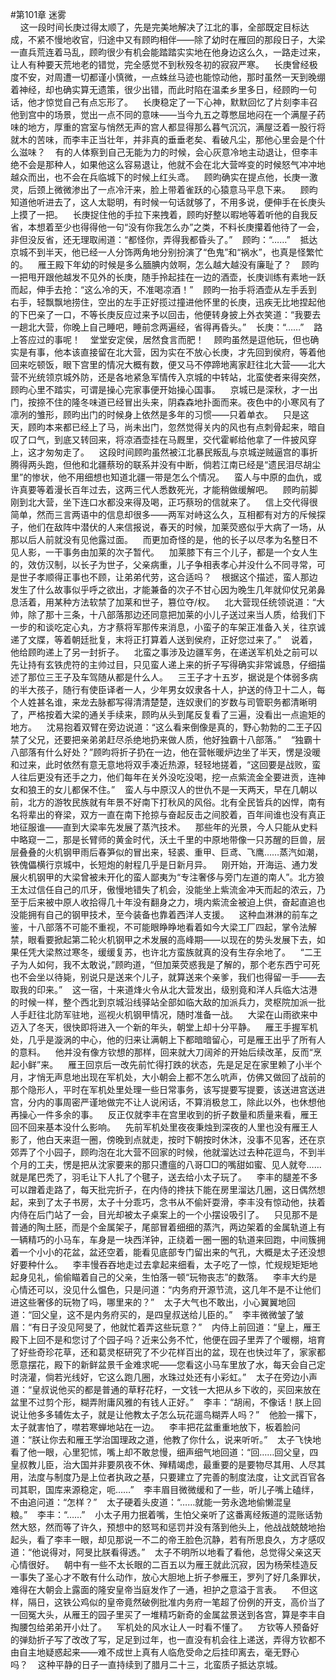 #第101章 迷雾<br />    这一段时间长庚过得太顺了，先是完美地解决了江北的事，全部既定目标达成，不紧不慢地收官，归途中又有顾昀相伴——除了幼时在雁回的那段日子，大梁一直兵荒连着马乱，顾昀很少有机会能踏踏实实地在他身边这么久，一路走过来，让人有种要天荒地老的错觉，完全感觉不到秋殁冬初的寂寂严寒。    长庚曾经极度不安，对周遭一切都谨小慎微，一点蛛丝马迹也能惊动他，那时虽然一天到晚绷着神经，却也确实算无遗策，很少出错，而此时陷在温柔乡里多日，经顾昀一句话，他才惊觉自己有点忘形了。    长庚稳定了一下心神，默默回忆了片刻李丰召他到宫中的场景，觉出一点不同的意味——当今九五之尊憋屈地闷在一个满屋子药味的地方，厚重的宫室与悄然无声的宫人都显得那么暮气沉沉，满屋泛着一股行将就木的苦味，而李丰正当壮年，并非真的垂垂老矣、看破凡尘，那他心里会是个什么滋味？    有的人体察到自己无能为力的时候，会心灰意冷地主动退让，但李丰绝不会是那种人，如果他这么容易退让，他就不会在北大营哗变的时候怒气冲冲地越众而出，也不会在兵临城下的时候上红头鸢。    顾昀确实在提点他，长庚一激灵，后颈上微微渗出了一点冷汗来，脸上带着雀跃的心猿意马平息下来。    顾昀知道他听进去了，这人太聪明，有时候一句话就够了，不用多说，便伸手在长庚头上摸了一把。    长庚捉住他的手拉下来拽着，顾昀好整以暇地等着听他的自我反省，本想着至少也得得他一句“没有你我怎么办”之类，不料长庚攥着他待了一会，非但没反省，还无理取闹道：“都怪你，弄得我都昏头了。”    顾昀：“……”    抵达京城不到半天，他已经一人分饰两角地分别扮演了“色鬼”和“祸水”，也真是怪繁忙的。    雁王殿下年幼的时候是多么腼腆内敛啊，怎么越大越没有廉耻了？    顾昀一把甩开跟他越发不见外的长庚，随手拎起挂在一边的酒壶，长庚训练有素地一跃而起，伸手去抢：“这么冷的天，不准喝凉酒！”    顾昀一抬手将酒壶从左手丢到右手，轻飘飘地捞住，空出的左手正好揽过撞进他怀里的长庚，迅疾无比地捏起他的下巴亲了一口，不等长庚反应过来予以回击，他便转身披上外衣笑道：“我要去一趟北大营，你晚上自己睡吧，睡前念两遍经，省得再昏头。”    长庚：“……”    路上答应过的事呢！    堂堂安定侯，居然食言而肥！    顾昀虽然是逗他玩，但也确实是有事，他本该直接留在北大营，因为实在不放心长庚，才先回到侯府，等着他回来吃顿饭，眼下宫里的情况大概有数，便又马不停蹄地离家赶往北大营——北大营不光统领京城外防，还是各地紧急军情传入京城的中转站，北蛮使者来得突然，顾昀心里不踏实，可谓是操心完家事便开始操心国事。    京城已是深秋，才一出门，按捺不住的隆冬味道已经冒出头来，阴森森地扑面而来。夜色中的小寒风有了凛冽的雏形，顾昀出门的时候身上依然是多年的习惯——只着单衣。    只是这天，顾昀本来都已经上了马，尚未出门，忽然觉得关内的风也有点刺骨起来，暗自叹了口气，到底又转回来，将凉酒壶挂在马厩里，交代霍郸给他拿了一件披风穿上，这才匆匆走了。    这段时间顾昀虽然被江北暴民叛乱与京城逆贼逼宫的事折腾得两头跑，但他和北疆蔡玢的联系并没有中断，倘若江南已经是“遗民泪尽胡尘里”的惨状，他不用细想也知道北疆一带是怎么个情况。    蛮人与中原的血仇，或许真要等着漫长百年过去，这两三代人悉数死光，才能稍做缓解吧。    顾昀前脚刚到北大营，坐下连口水都没来得及喝，正巧蔡玢的信就来了。    信上交代得很简单，然而三言两语中的信息却很多——两军对峙这么久，互相都有对方的斥候探子，他们在敌阵中潜伏的人来信报说，春天的时候，加莱荧惑似乎大病了一场，从那以后人前就没有见他露过面。    而更加奇怪的是，他的长子以尽孝为名整日不见人影，一干事务由加莱的次子暂代。    加莱膝下有三个儿子，都是一个女人生的，效仿汉制，以长子为世子，父亲病重，儿子争相表孝心并没什么不同寻常，可是世子孝顺得正事也不顾，让弟弟代劳，这合适吗？    根据这个描述，蛮人那边发生了什么故事似乎呼之欲出，才能兼备的次子不甘心因为晚生几年就仰仗兄弟鼻息活着，用某种方法软禁了加莱和世子，篡位夺/权。    北大营现任统领说道：“大帅，除了那十三条，十八部落那边还同意把加莱的小儿子送过来当人质，给我们下一步的和谈吃定心丸，方才蔡将军那传来消息，小蛮子的车架正准备入关，往京诚递了文牒，等着朝廷批复，末将正打算着人送到侯府，正好您过来了。”    说着，他给顾昀递上了另一封折子。    北蛮之事涉及边疆军务，在递送军机处之前可以先让持有玄铁虎符的主帅过目，只见蛮人递上来的折子写得确实非常诚恳，仔细描述了那位三王子及车驾随从都是什么人。    三王子才十五岁，据说是个体弱多病的半大孩子，随行有使臣译者一人，少年男女奴隶各十人，护送的侍卫十二人，每个人姓甚名谁，来龙去脉都写得清清楚楚，连奴隶们的岁数与司管职务都清晰明了，严格按着大梁的通关手续来，顾昀从头到尾反复看了三遍，没看出一点逾矩的地方。    沈易抱着双臂在旁边说道：“这么看来倒像是真的，野心勃勃的二王子囚禁了父兄，还要把亲弟弟赶尽杀绝地扔来做人质，他好独霸十八部落。”    “独霸十八部落有什么好处？”顾昀将折子扔在一边，他在营帐暖炉边坐了半天，愣是没暖和过来，此时依然有意无意地将双手凑近热源，轻轻地搓着，“这回要是战败，蛮人往后更没有还手之力，他们每年在关外没吃没喝，挖一点紫流金全要进贡，连神女和狼王的女儿都保不住。”    蛮人与中原汉人的世仇不是一天两天，早在几朝以前，北方的游牧民族就有年景不好南下打秋风的风俗。北有全民皆兵的凶悍，南有名将辈出的脊梁，双方一直在南下抢掠与奋起反击之间胶着，百年间谁也没有真正地征服谁——直到大梁率先发展了蒸汽技术。    那些年的光景，今人只能从史料中略窥一二，那是长臂师的黄金时代，沃土千里的中原地带像一只苏醒的巨兽，层层叠叠的火机钢甲雨后春笋似的冒出来，轻裘、重甲、巨鸢、飞鹰……蒸汽如潮，铁傀儡横行京城中，长短炮的射程几乎是日新月异。    刚开始，开海运、通力发展火机钢甲的大梁曾被未开化的蛮人鄙夷为“专注奢侈与旁门左道的南人”。北方狼王太过信任自己的爪牙，傲慢地错失了机会，没能坐上紫流金冲天而起的浓云，乃至于后来被中原人收拾得几十年没有翻身之力，境内紫流金被迫上供，奋起直追也没能拥有自己的钢甲技术，至今装备也靠着西洋人支援。    这种血淋淋的前车之鉴，十八部落不可能不重视，不可能眼睁睁地看着如今大梁工厂四起，掌令法解禁，眼看要掀起第二轮火机钢甲之术发展的高峰期——以现在的势头发展下去，如果任凭大梁熬过寒冬，缓缓复苏，也许北方蛮族就真的没有生存余地了。    “二王子为人如何，我不太敢说，”顾昀道，“但加莱荧惑我是了解的，那个老东西宁可死也不会坐以待毙，别说只是送来个儿子，就算送来个亲爹，我们也得留一手——去取我的印来。”    这一宿，十来道烽火令从北大营发出，级别竟和洋人兵临大沽港的时候一样，整个西北到京城沿线驿站全部如临大敌的加派兵力，灵枢院加派一批人手赶往北防军驻地，巡视火机钢甲情况，随时准备一战。    大梁在山雨欲来中迈入了冬天，很快即将进入一个新的年头，朝堂上却十分平静。    雁王手握军机处，几乎是漩涡的中心，他的归来让满朝上下都暗暗留心，可是雁王出乎了所有人的意料。    他并没有像方钦想的那样，回来就大刀阔斧的开始后续改革，反而“烹起小鲜”来。    雁王回京后一改先前忙得打跌的状态，先是足足在家里赖了小半个月，才悄无声息地出现在军机处，大小朝会上都不怎么吭声，仿佛又做回了战前的那个隐形人，平时在军机处里处理一些日常事务，该写提要写提要，该送进宫送进宫，分内的事周密严谨地做完不让人说闲话，不算消极怠工，除此以外，也休想他再操心一件多余的事。    反正仅就李丰在宫里收到的折子数量和质量来看，雁王回不回来基本没什么影响。    先前军机处里夜夜秉烛到深夜的人里也没有雁王人影了，他白天来逛一圈，傍晚到点就走，按时下朝按时休沐，没事不见客，还在京郊弄了个小园子，顾昀泡在北大营不回家的时候，他就溜达过去种花逗鸟，不到半个月的工夫，愣是把从沈家要来的那只遭瘟的八哥□□的嘴甜如蜜、见人就夸……就是尾巴秃了，羽毛让下人扎了个毽子，送去给小太子玩了。    李丰的腿差不多可以蹭着走路了，每天批完折子，在内侍的搀扶下能在房里溜达几圈，这日偶然想起，来到了太子书房，太子十分乖巧，念书从不偷奸耍滑，李丰没有惊动他，扶着内侍在后门站了一会，目光却被太子桌案上的一个小摆设吸引了。    只见那不是普通的陶土胚，而是个金属架子，尾部冒着细细的蒸汽，两边架着的金属轨道上有一辆精巧的小马车，车身是一块西洋钟，正绕着一圈一圈的轨道来回跑，中间簇拥着一个小小的花盆，盆还空着，能看见底部专门留出来的气孔，大概是太子还没想好要种什么。    李丰慢吞吞地走过去拿起来细看，太子吃了一惊，忙规规矩矩地起身见礼，偷偷瞄着自己的父亲，生怕落一顿“玩物丧志”的数落。    李丰大约是心情还可以，没见什么愠色，只是问道：“内务府开源节流，这几年不是不让他们进这些奢侈的玩物了吗，哪里来的？”    太子大气也不敢出，小心翼翼地回道：“回父皇，这不是内务府买的，是四皇叔送给儿臣的。”    李丰微微皱了皱眉：“有日子没见阿旻了，他就忙着弄这些玩意？”    内侍上前回道：“皇上，雁王殿下上回不是和您讨了个园子吗？近来公务不忙，他便在园子里弄了个暖棚，培育了好些奇珍花草，还和葛灵枢研究了不少花样百出的盆，现在也快过年了，家家都愿意摆花，殿下的新鲜盆景千金难求呢——您看这小马车里放了水，每天会自己定时浇灌，倘若光线好，它这么跑几圈，水珠过处还有小彩虹。”    太子在旁边小声道：“皇叔说他买的都是普通的草籽花籽，一文钱一大把从乡下收的，买回来放在盆里不过剪个形，糊弄附庸风雅的有钱人正好。”    李丰：“胡闹，不像话！朕上回说让他多多辅佐太子，就是让他教太子怎么玩花遛鸟糊弄人吗？”    他脸一撂下，太子就害怕了，噤若寒蝉地站在一边。    李丰把花盆重重地放下，板着脸问道：“朕让你去和雁王学治国理政之道，他教了你什么，说来听听。”    太子飞快地看了他一眼，心里犯怵，嘴上却不敢怠慢，细声细气地回道：“回……回父皇，四皇叔教儿臣，治大国并非要夙夜不休、殚精竭虑，最重要的是要物尽其用、人尽其用，法度与制度乃是上位者执政之基，只要建立了完善的制度法度，让文武百官各司其职，国库来源稳定，呃……”    李丰眉目微微缓和了一些，听儿子嘴上磕绊，不由追问道：“怎样？”    太子硬着头皮道：“……就能一劳永逸地偷懒混皇粮。”    李丰：“……”    小太子用力抿着嘴，生怕父亲听了这番离经叛道的混账话勃然大怒，然而等了许久，预想中的怒骂和惩罚并没有落到他头上，他战战兢兢地抬起头，看了李丰一眼，却见那说一不二的帝王脸色沉静，若有所思良久，方才感叹道：“他说得对，阿旻比朕看得透。”    太子不明所以地看了看他，总觉得父亲这天心情很好。    朝中有一些不太长眼的二百五以为雁王就此沉寂，因为杨荣桂造反一事失了圣心才不敢有什么动作，放心大胆地上折子参雁王，罗列了好几条罪状，难得在大朝会上露面的隆安皇帝当庭发作了一通，袒护之意溢于言表。    不但这样，隔日，这铁公鸡似的皇帝竟然破例批准内务府一笔超了份例的开支，高价当了一回冤大头，从雁王的园子里买了一堆精巧新奇的金属盆景送到各宫，算是李丰自掏腰包给弟弟开小灶了。    军机处的风水让人一时看不懂了。    方钦等人预备好的弹劾折子写了改改了写，足足到过年，也一直没有机会往上递送，弄得方钦都不由自主地疑惑起来——难不成世上真有人临危受命之后挂印离去，毫无野心吗？    这种平静的日子一直持续到了腊月二十三，北蛮质子抵达京城。